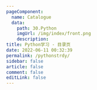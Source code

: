 ```yaml
---
pageComponent: 
  name: Catalogue
  data: 
    path: 30.Python
    imgUrl: /img/index/front.png
    description: 
title: Python学习 - 目录页
date: 2022-06-11 00:32:39
permalink: /pythonstrdy/
sidebar: false
article: false
comment: false
editLink: false
---
```

